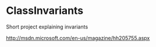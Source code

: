 ClassInvariants
===============

Short project explaining invariants

http://msdn.microsoft.com/en-us/magazine/hh205755.aspx
